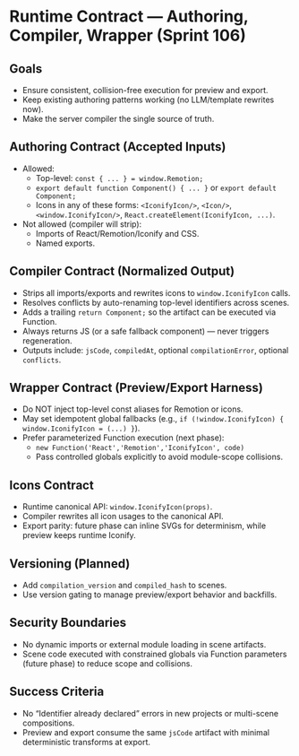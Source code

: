 # Runtime Contract — Authoring, Compiler, Wrapper (Sprint 106)

## Goals
- Ensure consistent, collision-free execution for preview and export.
- Keep existing authoring patterns working (no LLM/template rewrites now).
- Make the server compiler the single source of truth.

## Authoring Contract (Accepted Inputs)
- Allowed:
  - Top-level: `const { ... } = window.Remotion;`
  - `export default function Component() { ... }` or `export default Component;`
  - Icons in any of these forms: `<IconifyIcon/>`, `<Icon/>`, `<window.IconifyIcon/>`, `React.createElement(IconifyIcon, ...)`.
- Not allowed (compiler will strip):
  - Imports of React/Remotion/Iconify and CSS.
  - Named exports.

## Compiler Contract (Normalized Output)
- Strips all imports/exports and rewrites icons to `window.IconifyIcon` calls.
- Resolves conflicts by auto-renaming top-level identifiers across scenes.
- Adds a trailing `return Component;` so the artifact can be executed via Function.
- Always returns JS (or a safe fallback component) — never triggers regeneration.
- Outputs include: `jsCode`, `compiledAt`, optional `compilationError`, optional `conflicts`.

## Wrapper Contract (Preview/Export Harness)
- Do NOT inject top-level const aliases for Remotion or icons.
- May set idempotent global fallbacks (e.g., `if (!window.IconifyIcon) { window.IconifyIcon = (...) }`).
- Prefer parameterized Function execution (next phase):
  - `new Function('React','Remotion','IconifyIcon', code)`
  - Pass controlled globals explicitly to avoid module-scope collisions.

## Icons Contract
- Runtime canonical API: `window.IconifyIcon(props)`.
- Compiler rewrites all icon usages to the canonical API.
- Export parity: future phase can inline SVGs for determinism, while preview keeps runtime Iconify.

## Versioning (Planned)
- Add `compilation_version` and `compiled_hash` to scenes.
- Use version gating to manage preview/export behavior and backfills.

## Security Boundaries
- No dynamic imports or external module loading in scene artifacts.
- Scene code executed with constrained globals via Function parameters (future phase) to reduce scope and collisions.

## Success Criteria
- No “Identifier already declared” errors in new projects or multi-scene compositions.
- Preview and export consume the same `jsCode` artifact with minimal deterministic transforms at export.
